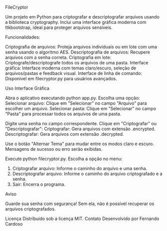 
FileCryptor

Um projeto em Python para criptografar e descriptografar arquivos usando a biblioteca cryptography. Inclui uma interface gráfica moderna com ttkbootstrap, ideal para proteger arquivos sensíveis.

Funcionalidades:

Criptografia de arquivos: Proteja arquivos individuais ou em lote com uma senha usando o algoritmo AES.
Descriptografia de arquivos: Recupere arquivos com a senha correta.
Criptografia em lote: Criptografe/descriptografe todos os arquivos de uma pasta.
Interface gráfica: Interface moderna com temas claro/escuro, seleção de arquivos/pastas e feedback visual.
Interface de linha de comando: Disponível em filecryptor.py para usuários avançados.

Uso
Interface Gráfica 

Abra o aplicativo executando python app.py.
Escolha uma opção:
Selecionar arquivo: Clique em "Selecionar" no campo "Arquivo" para escolher um arquivo.
Selecionar pasta: Clique em "Selecionar" no campo "Pasta" para processar todos os arquivos de uma pasta.


Digite uma senha no campo correspondente.
Clique em "Criptografar" ou "Descriptografar":
Criptografar: Gera arquivos com extensão .encrypted.
Descriptografar: Gera arquivos com extensão .decrypted.

Use o botão "Alternar Tema" para mudar entre os modos claro e escuro.
Mensagens de sucesso ou erro serão exibidas.

Execute python filecryptor.py.
Escolha a opção no menu:
1. Criptografar arquivo: Informe o caminho do arquivo e uma senha.
2. Descriptografar arquivo: Informe o caminho do arquivo criptografado e a senha.
3. Sair: Encerra o programa.


Aviso

Guarde sua senha com segurança! Sem ela, não é possível recuperar os arquivos criptografados.

Licença
Distribuído sob a licença MIT.
Contato
Desenvolvido por Fernando Cardoso 
